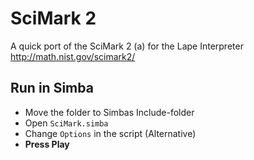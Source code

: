 SciMark 2
========
A quick port of the SciMark 2 (a) for the Lape Interpreter
http://math.nist.gov/scimark2/

Run in Simba
--------
* Move the folder to Simbas Include-folder
* Open `SciMark.simba`
* Change `Options` in the script (Alternative)
* **Press Play**
